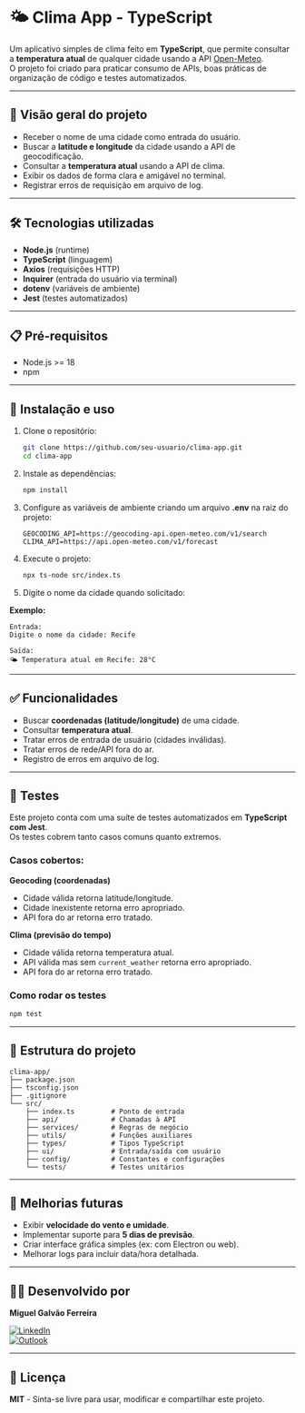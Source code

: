 # 🌤️ Clima App - TypeScript

Um aplicativo simples de clima feito em **TypeScript**, que permite consultar a **temperatura atual** de qualquer cidade usando a API [Open-Meteo](https://open-meteo.com/).  
O projeto foi criado para praticar consumo de APIs, boas práticas de organização de código e testes automatizados.

---

## 📌 Visão geral do projeto

- Receber o nome de uma cidade como entrada do usuário.  
- Buscar a **latitude e longitude** da cidade usando a API de geocodificação.  
- Consultar a **temperatura atual** usando a API de clima.  
- Exibir os dados de forma clara e amigável no terminal.  
- Registrar erros de requisição em arquivo de log.  

---

## 🛠️ Tecnologias utilizadas

- **Node.js** (runtime)  
- **TypeScript** (linguagem)  
- **Axios** (requisições HTTP)  
- **Inquirer** (entrada do usuário via terminal)  
- **dotenv** (variáveis de ambiente)  
- **Jest** (testes automatizados)  

---

## 📋 Pré-requisitos

- Node.js >= 18  
- npm  

---

## 🚀 Instalação e uso

1. Clone o repositório:
   ```bash
   git clone https://github.com/seu-usuario/clima-app.git
   cd clima-app
   ```

2. Instale as dependências:
   ```bash
   npm install
   ```

3. Configure as variáveis de ambiente criando um arquivo **.env** na raiz do projeto:
   ```
   GEOCODING_API=https://geocoding-api.open-meteo.com/v1/search
   CLIMA_API=https://api.open-meteo.com/v1/forecast
   ```

4. Execute o projeto:
   ```bash
   npx ts-node src/index.ts
   ```

5. Digite o nome da cidade quando solicitado:

**Exemplo:**
```
Entrada:
Digite o nome da cidade: Recife

Saída:
🌤️ Temperatura atual em Recife: 28°C
```

---

## ✅ Funcionalidades

- Buscar **coordenadas (latitude/longitude)** de uma cidade.  
- Consultar **temperatura atual**.  
- Tratar erros de entrada de usuário (cidades inválidas).  
- Tratar erros de rede/API fora do ar.  
- Registro de erros em arquivo de log.  

---

## 🧪 Testes

Este projeto conta com uma suíte de testes automatizados em **TypeScript com Jest**.  
Os testes cobrem tanto casos comuns quanto extremos.

### Casos cobertos:
**Geocoding (coordenadas)**
- Cidade válida retorna latitude/longitude.  
- Cidade inexistente retorna erro apropriado.  
- API fora do ar retorna erro tratado.  

**Clima (previsão do tempo)**
- Cidade válida retorna temperatura atual.  
- API válida mas sem `current_weather` retorna erro apropriado.  
- API fora do ar retorna erro tratado.  

### Como rodar os testes
```bash
npm test
```

---

## 📂 Estrutura do projeto

```
clima-app/
├── package.json
├── tsconfig.json
├── .gitignore
└── src/
    ├── index.ts         # Ponto de entrada
    ├── api/             # Chamadas à API
    ├── services/        # Regras de negócio
    ├── utils/           # Funções auxiliares
    ├── types/           # Tipos TypeScript
    ├── ui/              # Entrada/saída com usuário
    ├── config/          # Constantes e configurações
    └── tests/           # Testes unitários
```

---

## 🔮 Melhorias futuras

- Exibir **velocidade do vento e umidade**.  
- Implementar suporte para **5 dias de previsão**.  
- Criar interface gráfica simples (ex: com Electron ou web).  
- Melhorar logs para incluir data/hora detalhada.  

---

## 👨‍💻 Desenvolvido por

**Miguel Galvão Ferreira**

[![LinkedIn](https://img.shields.io/badge/LinkedIn-0077B5?style=for-the-badge&logo=linkedin&logoColor=white)](https://www.linkedin.com/in/ferreir4miguel)  
[![Outlook](https://img.shields.io/badge/Outlook-0078D4?style=for-the-badge&logo=microsoft-outlook&logoColor=white)](mailto:miguelgalvao_galvao@hotmail.com)  

---

## 📜 Licença

**MIT** - Sinta-se livre para usar, modificar e compartilhar este projeto.  

